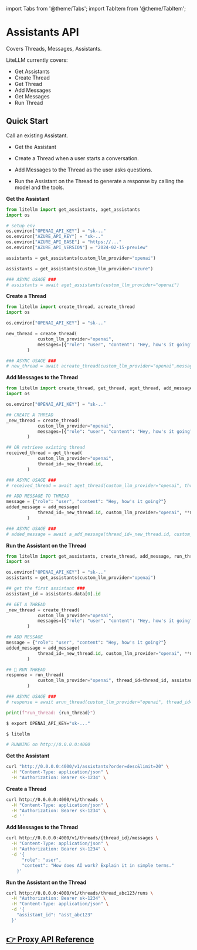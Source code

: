 import Tabs from '@theme/Tabs';
import TabItem from '@theme/TabItem';

# Assistants API 

Covers Threads, Messages, Assistants. 

LiteLLM currently covers: 
- Get Assistants
- Create Thread
- Get Thread
- Add Messages
- Get Messages
- Run Thread

## Quick Start 

Call an existing Assistant. 

- Get the Assistant 

- Create a Thread when a user starts a conversation.

- Add Messages to the Thread as the user asks questions.

- Run the Assistant on the Thread to generate a response by calling the model and the tools.

<Tabs>
<TabItem value="sdk" label="SDK">

**Get the Assistant**

```python
from litellm import get_assistants, aget_assistants
import os 

# setup env
os.environ["OPENAI_API_KEY"] = "sk-.."
os.environ["AZURE_API_KEY"] = "sk-.."
os.environ["AZURE_API_BASE"] = "https://..."
os.environ["AZURE_API_VERSION"] = "2024-02-15-preview"

assistants = get_assistants(custom_llm_provider="openai")

assistants = get_assistants(custom_llm_provider="azure")

### ASYNC USAGE ### 
# assistants = await aget_assistants(custom_llm_provider="openai")
```

**Create a Thread**

```python
from litellm import create_thread, acreate_thread
import os 

os.environ["OPENAI_API_KEY"] = "sk-.."

new_thread = create_thread(
            custom_llm_provider="openai",
            messages=[{"role": "user", "content": "Hey, how's it going?"}],  # type: ignore
        )

### ASYNC USAGE ### 
# new_thread = await acreate_thread(custom_llm_provider="openai",messages=[{"role": "user", "content": "Hey, how's it going?"}])
```

**Add Messages to the Thread**

```python
from litellm import create_thread, get_thread, aget_thread, add_message, a_add_message
import os 

os.environ["OPENAI_API_KEY"] = "sk-.."

## CREATE A THREAD
_new_thread = create_thread(
            custom_llm_provider="openai",
            messages=[{"role": "user", "content": "Hey, how's it going?"}],  # type: ignore
        )

## OR retrieve existing thread
received_thread = get_thread(
            custom_llm_provider="openai",
            thread_id=_new_thread.id,
        )

### ASYNC USAGE ### 
# received_thread = await aget_thread(custom_llm_provider="openai", thread_id=_new_thread.id,)

## ADD MESSAGE TO THREAD
message = {"role": "user", "content": "Hey, how's it going?"}
added_message = add_message(
            thread_id=_new_thread.id, custom_llm_provider="openai", **message
        )

### ASYNC USAGE ### 
# added_message = await a_add_message(thread_id=_new_thread.id, custom_llm_provider="openai", **message)
```

**Run the Assistant on the Thread**

```python
from litellm import get_assistants, create_thread, add_message, run_thread, arun_thread
import os 

os.environ["OPENAI_API_KEY"] = "sk-.."
assistants = get_assistants(custom_llm_provider="openai")

## get the first assistant ###
assistant_id = assistants.data[0].id

## GET A THREAD
_new_thread = create_thread(
            custom_llm_provider="openai",
            messages=[{"role": "user", "content": "Hey, how's it going?"}],  # type: ignore
        )

## ADD MESSAGE
message = {"role": "user", "content": "Hey, how's it going?"}
added_message = add_message(
            thread_id=_new_thread.id, custom_llm_provider="openai", **message
        )

## 🚨 RUN THREAD
response = run_thread(
            custom_llm_provider="openai", thread_id=thread_id, assistant_id=assistant_id
        )

### ASYNC USAGE ### 
# response = await arun_thread(custom_llm_provider="openai", thread_id=thread_id, assistant_id=assistant_id)

print(f"run_thread: {run_thread}")
```
</TabItem>
<TabItem value="proxy" label="PROXY">

```bash
$ export OPENAI_API_KEY="sk-..."

$ litellm

# RUNNING on http://0.0.0.0:4000
```

**Get the Assistant**

```bash
curl "http://0.0.0.0:4000/v1/assistants?order=desc&limit=20" \
  -H "Content-Type: application/json" \
  -H "Authorization: Bearer sk-1234" \
```

**Create a Thread**

```bash
curl http://0.0.0.0:4000/v1/threads \
  -H "Content-Type: application/json" \
  -H "Authorization: Bearer sk-1234" \
  -d ''
```

**Add Messages to the Thread**

```bash
curl http://0.0.0.0:4000/v1/threads/{thread_id}/messages \
  -H "Content-Type: application/json" \
  -H "Authorization: Bearer sk-1234" \
  -d '{
      "role": "user",
      "content": "How does AI work? Explain it in simple terms."
    }'
```

**Run the Assistant on the Thread**

```bash
curl http://0.0.0.0:4000/v1/threads/thread_abc123/runs \
  -H "Authorization: Bearer sk-1234" \
  -H "Content-Type: application/json" \
  -d '{
    "assistant_id": "asst_abc123"
  }'
```

</TabItem>
</Tabs>

## [👉 Proxy API Reference](https://litellm-api.up.railway.app/#/assistants)
